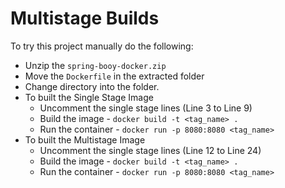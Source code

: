 # Multistage Builds
To try this project manually do the following:
- Unzip the `spring-booy-docker.zip`
- Move the `Dockerfile` in the extracted folder
- Change directory into the folder.
- To built the Single Stage Image 
  - Uncomment the single stage lines (Line 3 to Line 9)
  - Build the image - `docker build -t <tag_name> .`
  - Run the container - `docker run -p 8080:8080 <tag_name>`
- To built the Multistage Image
  - Uncomment the single stage lines (Line 12 to Line 24)
  - Build the image - `docker build -t <tag_name> .`
  - Run the container - `docker run -p 8080:8080 <tag_name>`

